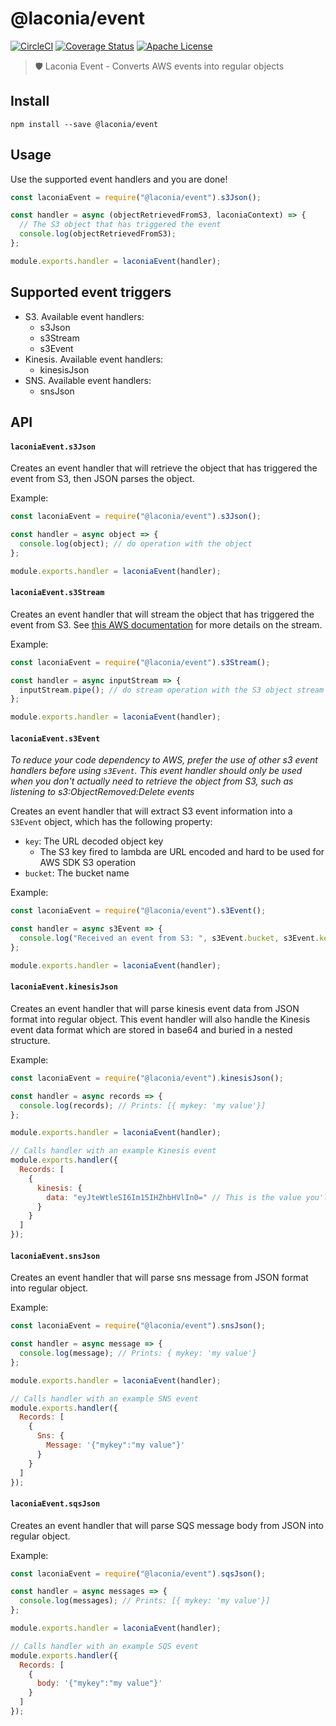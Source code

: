 # @laconia/event

[![CircleCI](https://circleci.com/gh/ceilfors/laconia/tree/master.svg?style=shield)](https://circleci.com/gh/ceilfors/laconia/tree/master)
[![Coverage Status](https://coveralls.io/repos/github/ceilfors/laconia/badge.svg?branch=master)](https://coveralls.io/github/ceilfors/laconia?branch=master)
[![Apache License](https://img.shields.io/badge/license-Apache-blue.svg)](LICENSE)

> 🛡️ Laconia Event - Converts AWS events into regular objects

## Install

```
npm install --save @laconia/event
```

## Usage

Use the supported event handlers and you are done!

```js
const laconiaEvent = require("@laconia/event").s3Json();

const handler = async (objectRetrievedFromS3, laconiaContext) => {
  // The S3 object that has triggered the event
  console.log(objectRetrievedFromS3);
};

module.exports.handler = laconiaEvent(handler);
```

## Supported event triggers

* S3. Available event handlers:
  * s3Json
  * s3Stream
  * s3Event
* Kinesis. Available event handlers:
  * kinesisJson
* SNS. Available event handlers:
  * snsJson

## API

#### `laconiaEvent.s3Json`

Creates an event handler that will retrieve the object that
has triggered the event from S3, then JSON parses the object.

Example:

```js
const laconiaEvent = require("@laconia/event").s3Json();

const handler = async object => {
  console.log(object); // do operation with the object
};

module.exports.handler = laconiaEvent(handler);
```

#### `laconiaEvent.s3Stream`

Creates an event handler that will stream the object that
has triggered the event from S3. See [this AWS documentation](https://docs.aws.amazon.com/sdk-for-javascript/v2/developer-guide/requests-using-stream-objects.html)
for more details on the stream.

Example:

```js
const laconiaEvent = require("@laconia/event").s3Stream();

const handler = async inputStream => {
  inputStream.pipe(); // do stream operation with the S3 object stream
};

module.exports.handler = laconiaEvent(handler);
```

#### `laconiaEvent.s3Event`

_To reduce your code dependency to AWS, prefer the use of other s3 event handlers before
using `s3Event`. This event handler should only be used when
you don't actually need to retrieve the object from S3, such as listening to
s3:ObjectRemoved:Delete events_

Creates an event handler that will extract S3 event information
into a `S3Event` object, which has the following property:

* `key`: The URL decoded object key
  * The S3 key fired to lambda are URL encoded and hard to be used for AWS SDK S3 operation
* `bucket`: The bucket name

Example:

```js
const laconiaEvent = require("@laconia/event").s3Event();

const handler = async s3Event => {
  console.log("Received an event from S3: ", s3Event.bucket, s3Event.key);
};

module.exports.handler = laconiaEvent(handler);
```

#### `laconiaEvent.kinesisJson`

Creates an event handler that will parse kinesis event data from
JSON format into regular object. This event handler will also handle the Kinesis event data format which are
stored in base64 and buried in a nested structure.

Example:

```js
const laconiaEvent = require("@laconia/event").kinesisJson();

const handler = async records => {
  console.log(records); // Prints: [{ mykey: 'my value'}]
};

module.exports.handler = laconiaEvent(handler);

// Calls handler with an example Kinesis event
module.exports.handler({
  Records: [
    {
      kinesis: {
        data: "eyJteWtleSI6Im15IHZhbHVlIn0=" // This is the value you'll get from object: { mykey: 'my value' }
      }
    }
  ]
});
```

#### `laconiaEvent.snsJson`

Creates an event handler that will parse sns message from JSON format into regular object.

Example:

```js
const laconiaEvent = require("@laconia/event").snsJson();

const handler = async message => {
  console.log(message); // Prints: { mykey: 'my value'}
};

module.exports.handler = laconiaEvent(handler);

// Calls handler with an example SNS event
module.exports.handler({
  Records: [
    {
      Sns: {
        Message: '{"mykey":"my value"}'
      }
    }
  ]
});
```

#### `laconiaEvent.sqsJson`

Creates an event handler that will parse SQS message body from JSON into regular object.

Example:

```js
const laconiaEvent = require("@laconia/event").sqsJson();

const handler = async messages => {
  console.log(messages); // Prints: [{ mykey: 'my value'}]
};

module.exports.handler = laconiaEvent(handler);

// Calls handler with an example SQS event
module.exports.handler({
  Records: [
    {
      body: '{"mykey":"my value"}'
    }
  ]
});
```
